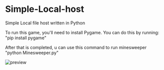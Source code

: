 # Simple-Local-host
Simple Local file host written in Python

To run this game, you'll need to install Pygame. You can do this by running: "pip install pygame"

After that is completed, u can use this command to run minesweeper "python Minesweeper.py"

![preview](https://i.imgur.com/jIl8Ay2.png)
